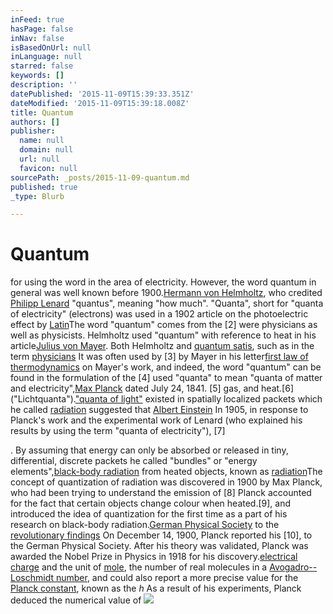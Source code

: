 ```yaml
---
inFeed: true
hasPage: false
inNav: false
isBasedOnUrl: null
inLanguage: null
starred: false
keywords: []
description: ''
datePublished: '2015-11-09T15:39:33.351Z'
dateModified: '2015-11-09T15:39:18.008Z'
title: Quantum
authors: []
publisher:
  name: null
  domain: null
  url: null
  favicon: null
sourcePath: _posts/2015-11-09-quantum.md
published: true
_type: Blurb

---
```

# Quantum

for using the word in the area of electricity. However, the word quantum in general was well known before 1900\.[Hermann von Helmholtz][0], who credited [Philipp Lenard][1] "quantus", meaning "how much". "Quanta", short for "quanta of electricity" (electrons) was used in a 1902 article on the photoelectric effect by [Latin][2]The word "quantum" comes from the \[2\] were physicians as well as physicists. Helmholtz used "quantum" with reference to heat in his article[Julius von Mayer][3]. Both Helmholtz and [quantum satis][4], such as in the term [physicians][5] It was often used by \[3\] by Mayer in his letter[first law of thermodynamics][6] on Mayer's work, and indeed, the word "quantum" can be found in the formulation of the \[4\] used "quanta" to mean "quanta of matter and electricity",[Max Planck][7] dated July 24, 1841\. \[5\] gas, and heat.\[6\] ("Lichtquanta").["quanta of light"][8] existed in spatially localized packets which he called [radiation][9] suggested that [Albert Einstein][10] In 1905, in response to Planck's work and the experimental work of Lenard (who explained his results by using the term "quanta of electricity"), \[7\]

. By assuming that energy can only be absorbed or released in tiny, differential, discrete packets he called "bundles" or "energy elements",[black-body radiation][11] from heated objects, known as [radiation][9]The concept of quantization of radiation was discovered in 1900 by Max Planck, who had been trying to understand the emission of \[8\] Planck accounted for the fact that certain objects change colour when heated.\[9\], and introduced the idea of quantization for the first time as a part of his research on black-body radiation.[German Physical Society][12] to the [revolutionary findings][13] On December 14, 1900, Planck reported his \[10\], to the German Physical Society. After his theory was validated, Planck was awarded the Nobel Prize in Physics in 1918 for his discovery.[electrical charge][14] and the unit of [mole][15], the number of real molecules in a [Avogadro--Loschmidt number][16], and could also report a more precise value for the [Planck constant][17], known as the _h_ As a result of his experiments, Planck deduced the numerical value of
![](https://the-grid-user-content.s3-us-west-2.amazonaws.com/a10a707a-f720-4dbd-8cb8-2bd908398169.jpg)

[0]: https://en.wikipedia.org/wiki/Hermann_von_Helmholtz
[1]: https://en.wikipedia.org/wiki/Philipp_Lenard
[2]: https://en.wikipedia.org/wiki/Latin
[3]: https://en.wikipedia.org/wiki/Julius_von_Mayer
[4]: https://en.wikipedia.org/wiki/Quantum_satis
[5]: https://en.wikipedia.org/wiki/Physicians
[6]: https://en.wikipedia.org/wiki/First_law_of_thermodynamics
[7]: https://en.wikipedia.org/wiki/Max_Planck
[8]: https://en.wikipedia.org/wiki/Photons
[9]: https://en.wikipedia.org/wiki/Radiation
[10]: https://en.wikipedia.org/wiki/Albert_Einstein
[11]: https://en.wikipedia.org/wiki/Black-body_radiation
[12]: https://en.wikipedia.org/wiki/German_Physical_Society
[13]: https://en.wikipedia.org/wiki/Planck%27s_law
[14]: https://en.wikipedia.org/wiki/Electrical_charge
[15]: https://en.wikipedia.org/wiki/Mole_(unit)
[16]: https://en.wikipedia.org/wiki/Avogadro%27s_number
[17]: https://en.wikipedia.org/wiki/Planck_constant